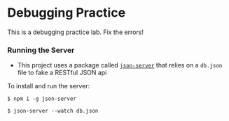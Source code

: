 # Debugging Practice

This is a debugging practice lab. Fix the errors!

### Running the Server

- This project uses a package called [`json-server`](https://github.com/typicode/json-server) that relies on a `db.json` file to fake a RESTful JSON api

To install and run the server:

`$ npm i -g json-server`

`$ json-server --watch db.json`
